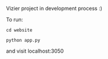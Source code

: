 Vizier project
in development process :)

To run:

`cd website`

`python app.py`

and visit localhost:3050
